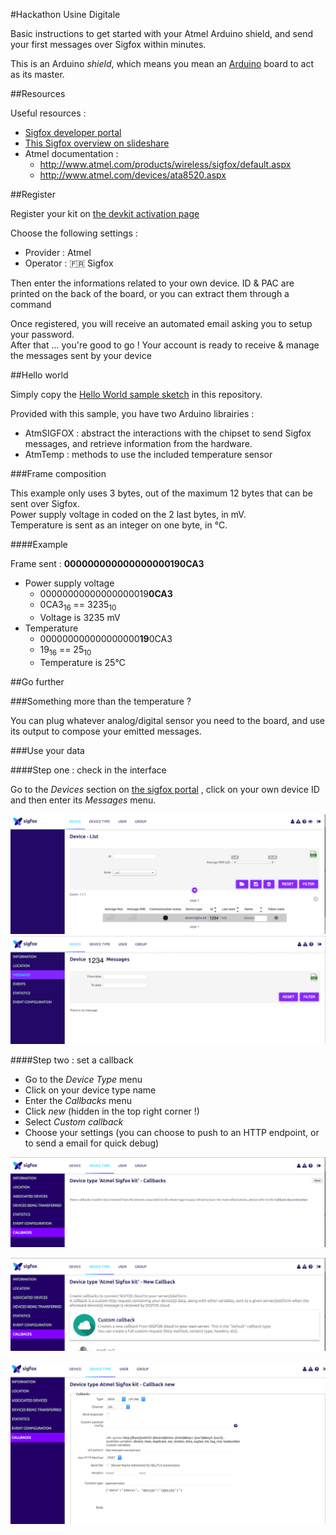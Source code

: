 #Hackathon Usine Digitale

Basic instructions to get started with your Atmel Arduino shield, and send your first messages over Sigfox within minutes.

This is an Arduino *shield*, which means you mean an [Arduino](http://arduino.cc) board to act as its master.


##Resources

Useful resources : 

* [Sigfox developer portal](http://makers.sigfox.com)
* [This Sigfox overview on slideshare](http://www.slideshare.net/nicolsc-slides/sigfox-makers-tour-bratislava)
* Atmel documentation :
	* http://www.atmel.com/products/wireless/sigfox/default.aspx
	* http://www.atmel.com/devices/ata8520.aspx

##Register

Register your kit on [the devkit activation page](http://backend.sigfox.com/activate) 

Choose the following settings : 

* Provider : Atmel
* Operator : 🇫🇷 Sigfox

Then enter the informations related to your own device.
ID & PAC are printed on the back of the board, or you can extract them through a command


Once registered, you will receive an automated email asking you to setup your password.   
After that ... you're good to go ! Your account is ready to receive & manage the messages sent by your device


##Hello world

Simply copy the [Hello World sample sketch](./atmelhelloworld/atmelhelloworld.ino) in this repository. 

Provided with this sample, you have two Arduino librairies :

* AtmSIGFOX : abstract the interactions with the chipset to send Sigfox messages, and retrieve information from the hardware.
* AtmTemp : methods to use the included temperature sensor


###Frame composition

This example only uses 3 bytes, out of the maximum 12 bytes that can be sent over Sigfox.  
Power supply voltage in coded on the 2 last bytes, in mV.  
Temperature is sent as an integer on one byte, in °C.

####Example 

Frame sent : **000000000000000000190CA3**

* Power supply voltage
  * 00000000000000000019**0CA3**
  * 0CA3<sub>16</sub> == 3235<sub>10</sub> 
  * Voltage is 3235 mV
* Temperature
  * 000000000000000000**19**0CA3
  * 19<sub>16</sub> == 25<sub>10</sub>
  * Temperature is 25°C

##Go further

###Something more than the temperature ?

You can plug whatever analog/digital sensor you need to the board, and use its output to compose your emitted messages.


###Use your data

####Step one : check in the interface

Go to the _Devices_ section on [the sigfox portal](http://backend.sigfox.com) , click on your own device ID and then enter its _Messages_ menu.

![](./backend-screenshots/devices-menu.png)
![](./backend-screenshots/device-messages.png)


####Step two : set a callback

* Go to the _Device Type_ menu
* Click on your device type name
* Enter the _Callbacks_ menu
* Click _new_ (hidden in the top right corner !)
* Select _Custom callback_
* Choose your settings (you can choose to push to an HTTP endpoint, or to send a email for quick debug)


![Callbacks menu](./backend-screenshots/callbacks-menu.png)

![New callback](./backend-screenshots/new-callback.png)

![Callback settings](./backend-screenshots/callback-settings.png)
